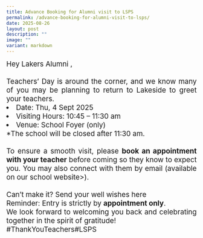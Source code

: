 ```yaml
---
title: Advance Booking for Alumni visit to LSPS
permalink: /advance-booking-for-alumni-visit-to-lsps/
date: 2025-08-26
layout: post
description: ""
image: ""
variant: markdown
---
```

<div style="font-size:14pt;" align="justify">Hey Lakers Alumni ,<br>
<br>
Teachers’ Day is around the corner, and we know many of you may be planning to return to Lakeside to greet your teachers.
<br>
<li>Date: Thu, 4 Sept 2025</li>
<li>Visiting Hours: 10:45 – 11:30 am</li>
<li>Venue: School Foyer (only)</li>
*The school will be closed after 11:30 am.
<br><br>
To ensure a smooth visit, please <b>book an appointment with your teacher</b> before coming so they know to expect you. You may also connect with them by email (<a style="text-decoration: none" href="https://www.lakesidepri.moe.edu.sg/our-people/teaching-staff/">available on our school website&gt;</a>). 
<br><br>
Can’t make it? Send your  <a style="text-decoration: none" href="https://for.edu.sg/alumni-teachersday">well wishes here</a><br>
Reminder: Entry is strictly by <b>appointment only</b>.<br>
We look forward to welcoming you back and celebrating together in the spirit of gratitude!<br>
#ThankYouTeachers#LSPS<br></div>